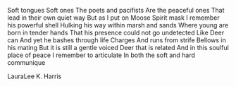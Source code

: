 Soft tongues
Soft ones
The poets and pacifists
Are the peaceful ones
That lead in their own quiet way
But as I put on Moose Spirit mask
I remember his powerful shell
Hulking his way within marsh and sands
Where young are born in tender hands
That his presence could not go undetected
Like Deer can
And yet he bashes through life
Charges
And runs from strife
Bellows in his mating
But it is still a gentle voiced Deer that is related
And in this soulful place of peace I remember to articulate
In both the soft and hard communique

LauraLee K. Harris